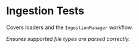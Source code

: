 # Ingestion Tests

Covers loaders and the `IngestionManager` workflow.

*Ensures supported file types are parsed correctly.*
